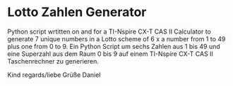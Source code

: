 # Lotto Zahlen Generator
Python script wrtitten on and for a TI-Nspire CX-T CAS II Calculator to generate 7 unique numbers in a Lotto scheme of 6 x a number from 1 to 49 plus one from 0 to 9.
Ein Python Script um sechs Zahlen aus 1 bis 49 und eine Superzahl aus dem Raum 0 bis 9  auf einem TI-Nspire CX-T CAS II Taschenrechner zu generieren.

Kind regards/liebe Grüße
Daniel
